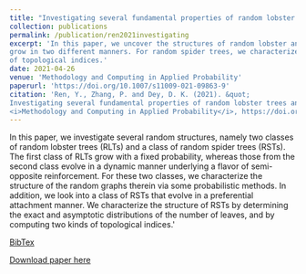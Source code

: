 ```yaml
---
title: "Investigating several fundamental properties of random lobster trees and random spider trees"
collection: publications
permalink: /publication/ren2021investigating
excerpt: 'In this paper, we uncover the structures of random lobster and spider trees. Specifically, we investigate the random lobster trees that
grow in two different manners. For random spider trees, we characterize the asymptotic distriubtion of the number of leaves as well as two kinds
of topological indices.'
date: 2021-04-26
venue: 'Methodology and Computing in Applied Probability'
paperurl: 'https://doi.org/10.1007/s11009-021-09863-9'
citation: 'Ren, Y., Zhang, P. and Dey, D. K. (2021). &quot;
Investigating several fundamental properties of random lobster trees and random spider trees.&quot; 
<i>Methodology and Computing in Applied Probability</i>, https://doi.org/10.1007/s11009-021-09863-9.'
---
```

In this paper, we investigate several random structures, namely two classes of random lobster trees (RLTs) and a class of random spider trees (RSTs). 
The first class of RLTs grow with a fixed probability, whereas those from the second class evolve in a dynamic manner underlying a flavor of 
semi-opposite reinforcement. For these two classes, we characterize the structure of the random graphs therein via some probabilistic methods. 
In addition, we look into a class of RSTs that evolve in a preferential attachment manner. We characterize the structure of RSTs by determining 
the exact and asymptotic distributions of the number of leaves, and by computing two kinds of topological indices.'

[BibTex](https://panpanzhang99299.github.io/pzhang/files/ren2021investigating.bib)

[Download paper here](https://doi.org/10.1007/s11009-021-09863-9)
